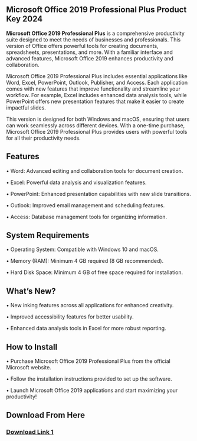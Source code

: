 <h2>Microsoft Office 2019 Professional Plus Product Key 2024 </h2>

<b>Microsoft Office 2019 Professional Plus</b> is a comprehensive productivity suite designed to meet the needs of businesses and professionals. This version of Office offers powerful tools for creating documents, spreadsheets, presentations, and more. With a familiar interface and advanced features, Microsoft Office 2019 enhances productivity and collaboration.

Microsoft Office 2019 Professional Plus includes essential applications like Word, Excel, PowerPoint, Outlook, Publisher, and Access. Each application comes with new features that improve functionality and streamline your workflow. For example, Excel includes enhanced data analysis tools, while PowerPoint offers new presentation features that make it easier to create impactful slides.

This version is designed for both Windows and macOS, ensuring that users can work seamlessly across different devices. With a one-time purchase, Microsoft Office 2019 Professional Plus provides users with powerful tools for all their productivity needs.

<h2>Features</h2>
• Word: Advanced editing and collaboration tools for document creation.

• Excel: Powerful data analysis and visualization features.

• PowerPoint: Enhanced presentation capabilities with new slide transitions.

• Outlook: Improved email management and scheduling features.

• Access: Database management tools for organizing information.

<h2>System Requirements</h2>
• Operating System: Compatible with Windows 10 and macOS.

• Memory (RAM): Minimum 4 GB required (8 GB recommended).

• Hard Disk Space: Minimum 4 GB of free space required for installation.

<h2>What’s New?</h2>
• New inking features across all applications for enhanced creativity.

• Improved accessibility features for better usability.

• Enhanced data analysis tools in Excel for more robust reporting.

<h2>How to Install</h2>
• Purchase Microsoft Office 2019 Professional Plus from the official Microsoft website.

• Follow the installation instructions provided to set up the software.

• Launch Microsoft Office 2019 applications and start maximizing your productivity!
<h2>Download From Here</h2>

<h3><a href="https://free-4paid.com/" target="_blank">Download Link 1</a></h3>
